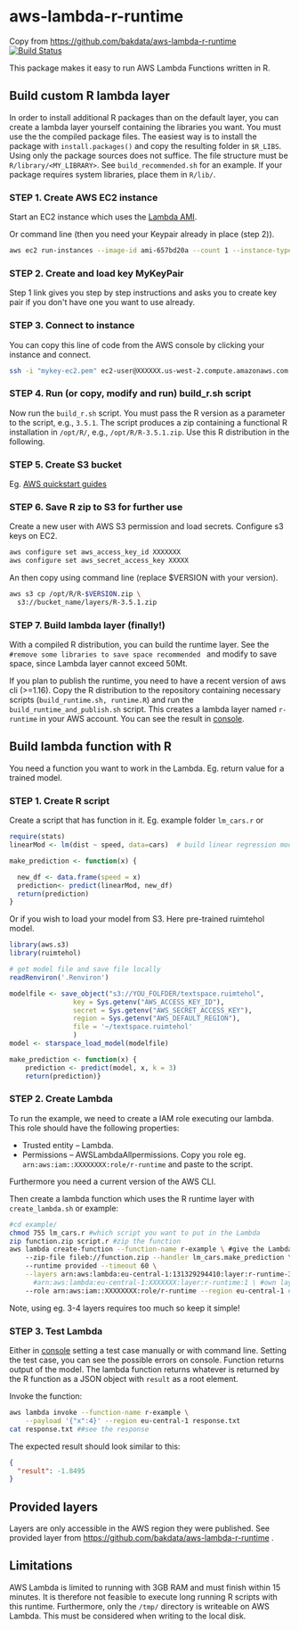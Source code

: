 # aws-lambda-r-runtime
Copy from https://github.com/bakdata/aws-lambda-r-runtime
[![Build Status](https://travis-ci.com/bakdata/aws-lambda-r-runtime.svg?branch=master)](https://travis-ci.com/bakdata/aws-lambda-r-runtime)

This package makes it easy to run AWS Lambda Functions written in R.

## Build custom R lambda layer
In order to install additional R packages than on the default layer, you can create a lambda layer yourself containing the libraries you want.
You must use the the compiled package files.
The easiest way is to install the package with `install.packages()` and copy the resulting folder in `$R_LIBS`.
Using only the package sources does not suffice.
The file structure must be `R/library/<MY_LIBRARY>`.
See `build_recommended.sh` for an example.
If your package requires system libraries, place them in `R/lib/`.

### STEP 1. Create AWS EC2 instance
Start an EC2 instance which uses the [Lambda AMI](https://console.aws.amazon.com/ec2/v2/home#Images:visibility=public-images;search=amzn-ami-hvm-2017.03.1.20170812-x86_64-gp2).

Or command line (then you need your Keypair already in place (step 2)).
```bash
aws ec2 run-instances --image-id ami-657bd20a --count 1 --instance-type t2.medium --key-name <MyKeyPair>
```

### STEP 2. Create and load key MyKeyPair
Step 1 link gives you step by step instructions and asks you to create key pair if you don't have one you want to use already.

### STEP 3. Connect to instance
You can copy this line of code from the AWS console by clicking your instance and connect.
```bash
ssh -i "mykey-ec2.pem" ec2-user@XXXXXX.us-west-2.compute.amazonaws.com
```

### STEP 4. Run (or copy, modify and run) build_r.sh script
Now run the `build_r.sh`  script.
You must pass the R version as a parameter to the script, e.g., `3.5.1`.
The script produces a zip containing a functional R installation in `/opt/R/`, e.g., `/opt/R/R-3.5.1.zip`.
Use this R distribution in the following.

### STEP 5. Create S3 bucket
Eg. [AWS quickstart guides](https://docs.aws.amazon.com/quickstarts/latest/s3backup/step-1-create-bucket.html)

### STEP 6. Save R zip to S3 for further use
Create a new user with AWS S3 permission and load secrets. Configure s3 keys on EC2.

```bash
aws configure set aws_access_key_id XXXXXXX
aws configure set aws_secret_access_key XXXXX
```
An then copy using command line (replace $VERSION with your version).
```bash
aws s3 cp /opt/R/R-$VERSION.zip \
  s3://bucket_name/layers/R-3.5.1.zip
```

### STEP 7. Build lambda layer (finally!)
With a compiled R distribution, you can build the runtime layer.
See the
`#remove some libraries to save space
recommended `
and modify to save space, since Lambda layer cannot exceed 50Mt.

If you plan to publish the runtime, you need to have a recent version of aws cli (>=1.16).
Copy the R distribution to the repository containing necessary scripts (`build_runtime.sh, runtime.R`) and run the `build_runtime_and_publish.sh` script.
This creates a lambda layer named `r-runtime` in your AWS account. You can see the result in [console](https://eu-central-1.console.aws.amazon.com/lambda/home?region=eu-central-1#/layer).


## Build lambda function with R
You need a function you want to work in the Lambda. Eg. return value for a trained model.

### STEP 1. Create R script

Create a script that has function in it. Eg. example folder `lm_cars.r` or
```R
require(stats)
linearMod <- lm(dist ~ speed, data=cars)  # build linear regression model on full data

make_prediction <- function(x) {

  new_df <- data.frame(speed = x)
  prediction<- predict(linearMod, new_df)
  return(prediction)
}
```
Or if you wish to load your model from S3. Here pre-trained ruimtehol model.
```R
library(aws.s3)
library(ruimtehol)

# get model file and save file locally
readRenviron('.Renviron')

modelfile <- save_object("s3://YOU_FOLFDER/textspace.ruimtehol",
                key = Sys.getenv("AWS_ACCESS_KEY_ID"),
                secret = Sys.getenv("AWS_SECRET_ACCESS_KEY"),
                region = Sys.getenv("AWS_DEFAULT_REGION"),
                file = '~/textspace.ruimtehol'
                )
model <- starspace_load_model(modelfile)

make_prediction <- function(x) {
    prediction <- predict(model, x, k = 3)
    return(prediction)}
```

### STEP 2. Create Lambda
To run the example, we need to create a IAM role executing our lambda.
This role should have the following properties:
- Trusted entity – Lambda.
- Permissions – AWSLambdaAllpermissions.
Copy you role eg. `arn:aws:iam::XXXXXXXX:role/r-runtime` and paste to the script.

Furthermore you need a current version of the AWS CLI.

Then create a lambda function which uses the R runtime layer with `create_lambda.sh` or example:
```bash
#cd example/
chmod 755 lm_cars.r #which script you want to put in the Lambda
zip function.zip script.r #zip the function
aws lambda create-function --function-name r-example \ #give the Lambda function name
    --zip-file fileb://function.zip --handler lm_cars.make_prediction \ #tell which script and function
    --runtime provided --timeout 60 \
    --layers arn:aws:lambda:eu-central-1:131329294410:layer:r-runtime-3_5_1:1 \ #basic layer
      #arn:aws:lambda:eu-central-1:XXXXXXX:layer:r-runtime:1 \ #own layer with some other packages
    --role arn:aws:iam::XXXXXXXX:role/r-runtime --region eu-central-1 #paste your role info here
```
Note, using eg. 3-4 layers requires too much so keep it simple!

### STEP 3. Test Lambda
Either in [console](https://eu-central-1.console.aws.amazon.com/lambda/home?region=eu-central-1#/functions/r-ruimtehol3?tab=graph) setting a test case manually or with command line. Setting the test case, you can see the possible errors on console.
Function returns output of the model. The lambda function returns whatever is returned by the R function as a JSON object with `result` as a root element.

Invoke the function:
```bash
aws lambda invoke --function-name r-example \
    --payload '{"x":4}' --region eu-central-1 response.txt
cat response.txt ##see the response
```

The expected result should look similar to this:
```json
{
  "result": -1.8495
}
```

## Provided layers

Layers are only accessible in the AWS region they were published. See provided layer from https://github.com/bakdata/aws-lambda-r-runtime .

## Limitations

AWS Lambda is limited to running with 3GB RAM and must finish within 15 minutes.
It is therefore not feasible to execute long running R scripts with this runtime.
Furthermore, only the `/tmp/` directory is writeable on AWS Lambda.
This must be considered when writing to the local disk.
